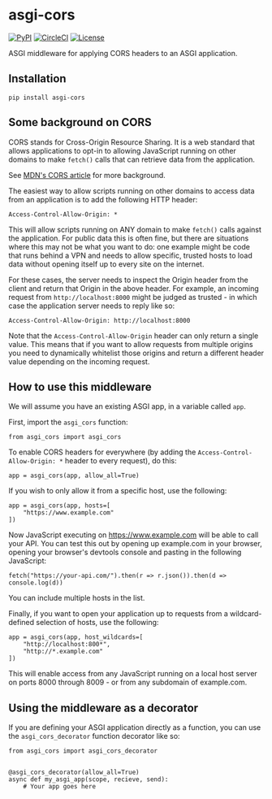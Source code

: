 # asgi-cors

[![PyPI](https://img.shields.io/pypi/v/asgi-cors.svg)](https://pypi.org/project/asgi-cors/)
[![CircleCI](https://circleci.com/gh/simonw/asgi-cors.svg?style=svg)](https://circleci.com/gh/simonw/asgi-cors)
[![License](https://img.shields.io/badge/license-Apache%202.0-blue.svg)](https://github.com/simonw/asgi-cors/blob/master/LICENSE)

ASGI middleware for applying CORS headers to an ASGI application.

## Installation

    pip install asgi-cors

## Some background on CORS

CORS stands for Cross-Origin Resource Sharing. It is a web standard that allows applications to opt-in to allowing JavaScript running on other domains to make `fetch()` calls that can retrieve data from the application.

See [MDN's CORS article](https://developer.mozilla.org/en-US/docs/Web/HTTP/CORS) for more background.

The easiest way to allow scripts running on other domains to access data from an application is to add the following HTTP header:

    Access-Control-Allow-Origin: *

This will allow scripts running on ANY domain to make `fetch()` calls against the application. For public data this is often fine, but there are situations where this may not be what you want to do: one example might be code that runs behind a VPN and needs to allow specific, trusted hosts to load data without opening itself up to every site on the internet.

For these cases, the server needs to inspect the Origin header from the client and return that Origin in the above header. For example, an incoming request from `http://localhost:8000` might be judged as trusted - in which case the application server needs to reply like so:

    Access-Control-Allow-Origin: http://localhost:8000

Note that the `Access-Control-Allow-Origin` header can only return a single value. This means that if you want to allow requests from multiple origins you need to dynamically whitelist those origins and return a different header value depending on the incoming request.

## How to use this middleware

We will assume you have an existing ASGI app, in a variable called `app`.

First, import the `asgi_cors` function:

    from asgi_cors import asgi_cors

To enable CORS headers for everywhere (by adding the `Access-Control-Allow-Origin: *` header to every request), do this:

    app = asgi_cors(app, allow_all=True)

If you wish to only allow it from a specific host, use the following:

    app = asgi_cors(app, hosts=[
        "https://www.example.com"
    ])

Now JavaScript executing on https://www.example.com will be able to call your API. You can test this out by opening up example.com in your browser, opening your browser's devtools console and pasting in the following JavaScript:

    fetch("https://your-api.com/").then(r => r.json()).then(d => console.log(d))

You can include multiple hosts in the list.

Finally, if you want to open your application up to requests from a wildcard-defined selection of hosts, use the following:

    app = asgi_cors(app, host_wildcards=[
        "http://localhost:800*",
        "http://*.example.com"
    ])

This will enable access from any JavaScript running on a local host server on ports 8000 through 8009 - or from any subdomain of example.com.

## Using the middleware as a decorator

If you are defining your ASGI application directly as a function, you can use the `asgi_cors_decorator` function decorator like so:

    from asgi_cors import asgi_cors_decorator


    @asgi_cors_decorator(allow_all=True)
    async def my_asgi_app(scope, recieve, send):
        # Your app goes here
